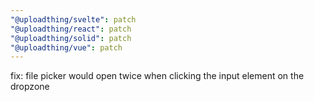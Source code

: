 ```yaml
---
"@uploadthing/svelte": patch
"@uploadthing/react": patch
"@uploadthing/solid": patch
"@uploadthing/vue": patch
---
```


fix: file picker would open twice when clicking the input element on the dropzone
